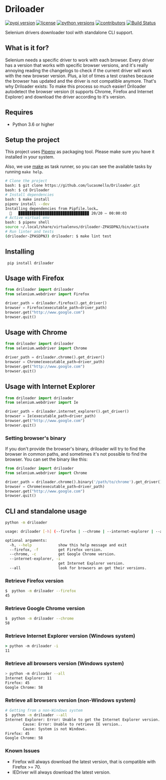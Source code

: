 # Driloader

[![pypi version](https://img.shields.io/pypi/v/driloader.svg)](https://pypi.python.org/pypi/driloader) [![license](https://img.shields.io/pypi/l/driloader.svg)](https://pypi.python.org/pypi/driloader) [![python versions](https://img.shields.io/pypi/pyversions/driloader.svg)](https://pypi.python.org/pypi/driloader) [![contributors](https://img.shields.io/github/contributors/lucasmello/Driloader.svg)](https://github.com/lucasmello/Driloader/graphs/contributors) [![Build Status](https://travis-ci.org/lucasmello/Driloader.svg?branch=master)](https://travis-ci.org/lucasmello/Driloader)

Selenium drivers downloader tool with standalone CLI support.

 ## What is it for?
 
 Selenium needs a specific driver to work with each browser. Every driver has a version that works with specific browser
 versions, and it's really annoying reading the changelogs to check if the current driver will work with the new browser
 version. Plus, a lot of times a test crashes because the browser has updated and the driver is not compatible anymore.
 That's why Driloader exists: To make this process so much easier! Driloader autodetect the browser version (it supports Chrome, Firefox and Internet Explorer) and download the driver according to it's version.

## Requires
* Python 3.6 or higher

## Setup the project
This project uses [Pipenv](https://github.com/pypa/pipenv) as packaging tool. Please make sure you have it installed in your system.

Also, we use [make](https://www.gnu.org/software/make/) as task runner, so you can see the available tasks by running `make help`.

```bash
# Clone the project
bash: $ git clone https://github.com/lucasmello/Driloader.git
bash: $ cd Driloader
# Install dependencies
bash: $ make install
pipenv install --dev
Installing dependencies from Pipfile.lock…
  🐍   ▉▉▉▉▉▉▉▉▉▉▉▉▉▉▉▉▉▉▉▉▉▉▉▉▉▉▉▉▉▉▉▉ 20/20 — 00:00:03
# Active virtual env
bash: $ pipenv shell
source ~/.local/share/virtualenvs/driloader-ZPASDPNJ/bin/activate
# Run linter and tests
(driloader-ZPASDPNJ) driloader: $ make lint test

```

## Installing
```
 pip install driloader
```

## Usage with Firefox
```python
from driloader import driloader
from selenium.webdriver import Firefox

driver_path = driloader.firefox().get_driver()
browser = Firefox(executable_path=driver_path)
browser.get("http://www.google.com")
browser.quit()
```

## Usage with Chrome
```python
from driloader import driloader
from selenium.webdriver import Chrome

driver_path = driloader.chrome().get_driver()
browser = Chrome(executable_path=driver_path)
browser.get("http://www.google.com")
browser.quit()
```

## Usage with Internet Explorer
```python
from driloader import driloader
from selenium.webdriver import Ie

driver_path = driloader.internet_explorer().get_driver()
browser = Ie(executable_path=driver_path)
browser.get("http://www.google.com")
browser.quit()
```

### Setting browser's binary
If you don't provide the browser's binary, driloader will try to find
the browser in common paths, and sometimes it's not possible to find
the browser. You can set the binary like this:
```python
from driloader import driloader
from selenium.webdriver import Chrome

driver_path = driloader.chrome().binary('/path/to/chrome').get_driver()
browser = Chrome(executable_path=driver_path)
browser.get("http://www.google.com")
browser.quit()
```

## CLI and standalone usage
```bash
python -m driloader

usage: driloader [-h] (--firefox | --chrome | --internet-explorer | --all)

optional arguments:
  -h, --help            show this help message and exit
  --firefox, -f         get Firefox version.
  --chrome, -c          get Google Chrome version.
  --internet-explorer, -i
                        get Internet Explorer version.
  --all                 look for browsers an get their versions.
```
### Retrieve Firefox version
```bash
$  python -m driloader --firefox
45
```

### Retrieve Google Chrome version
```bash
$  python -m driloader --chrome
58
```

### Retrieve Internet Explorer version (Windows system)
```cmd
> python -m driloader -i
11
```

### Retrieve all browsers version (Windows system)
```bash
> python -m driloader --all
Internet Explorer: 11
Firefox: 45
Google Chrome: 58

```

### Retrieve all browsers version (non-Windows system)
```bash
# Getting from a non-Windows system
$  python -m driloader --all
Internet Explorer: Error: Unable to get the Internet Explorer version.
        Cause: Error: Unable to retrieve IE version..
        Cause: System is not Windows.
Firefox: 45
Google Chrome: 58

```

### Known Issues
* Firefox will always download the latest version, that is compatible with Firefox >= 70.
* IEDriver will always download the latest version.